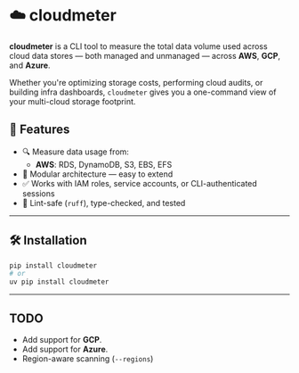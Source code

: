 # ☁️ cloudmeter

**cloudmeter** is a CLI tool to measure the total data volume used across cloud data stores — both managed and unmanaged — across **AWS**, **GCP**, and **Azure**.

Whether you're optimizing storage costs, performing cloud audits, or building infra dashboards, `cloudmeter` gives you a one-command view of your multi-cloud storage footprint.

## 🚀 Features

- 🔍 Measure data usage from:
  - **AWS**: RDS, DynamoDB, S3, EBS, EFS
- 🧩 Modular architecture — easy to extend
- ✅ Works with IAM roles, service accounts, or CLI-authenticated sessions
- 🧪 Lint-safe (`ruff`), type-checked, and tested

---

## 🛠️ Installation

```bash
pip install cloudmeter
# or
uv pip install cloudmeter
```

---

## TODO

- Add support for **GCP**.
- Add support for **Azure**.
- Region-aware scanning (`--regions`)
